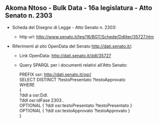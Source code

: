 ## Akoma Ntoso - Bulk Data - 16a legislatura - Atto Senato n. 2303 ##

* Scheda del Disegno di Legge - Atto Senato n. 2303:
	* http url: http://www.senato.it/leg/16/BGT/Schede/Ddliter/35727.htm

* Riferimenti al sito OpenData del Senato http://dati.senato.it/:
	* Link OpenData: http://dati.senato.it/ddl/35727
	* Query SPARQL per i documenti relativi all'Atto Senato:

        PREFIX osr: <http://dati.senato.it/osr/>  
		SELECT DISTINCT ?testoPresentato ?testoApprovato  
		WHERE  
		{  
		    ?ddl a osr:Ddl.  
		    ?ddl osr:idFase 2303 .  
		    OPTIONAL { ?ddl osr:testoPresentato ?testoPresentato }  
		    OPTIONAL { ?ddl osr:testoApprovato ?testoApprovato }  
		}
		